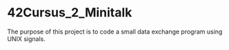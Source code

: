 # 42Cursus_2_Minitalk
The purpose of this project is to code a small data exchange program using UNIX signals.
